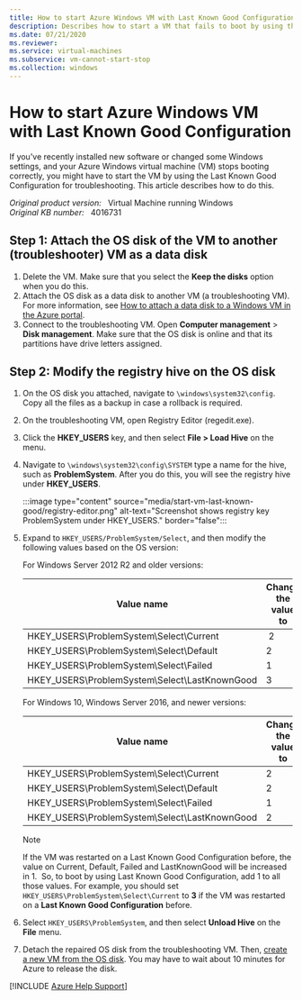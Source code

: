 ```yaml
---
title: How to start Azure Windows VM with Last Known Good Configuration
description: Describes how to start a VM that fails to boot by using the Last Known Good Configuration feature.
ms.date: 07/21/2020
ms.reviewer: 
ms.service: virtual-machines
ms.subservice: vm-cannot-start-stop
ms.collection: windows
---
```

# How to start Azure Windows VM with Last Known Good Configuration

If you've recently installed new software or changed some Windows settings, and your Azure Windows virtual machine (VM) stops booting correctly, you might have to start the VM by using the Last Known Good Configuration for troubleshooting. This article describes how to do this.

_Original product version:_ &nbsp; Virtual Machine running Windows  
_Original KB number:_ &nbsp; 4016731

## Step 1: Attach the OS disk of the VM to another (troubleshooter) VM as a data disk

1. Delete the VM. Make sure that you select the **Keep the disks** option when you do this.
2. Attach the OS disk as a data disk to another VM (a troubleshooting VM). For more information, see [How to attach a data disk to a Windows VM in the Azure portal](/azure/virtual-machines/windows/attach-managed-disk-portal).
3. Connect to the troubleshooting VM. Open **Computer management** > **Disk management**. Make sure that the OS disk is online and that its partitions have drive letters assigned.

## Step 2: Modify the registry hive on the OS disk

1. On the OS disk you attached, navigate to `\windows\system32\config`. Copy all the files as a backup in case a rollback is required.
2. On the troubleshooting VM, open Registry Editor (regedit.exe).
3. Click the **HKEY_USERS** key, and then select **File > Load Hive** on the menu.
4. Navigate to `\windows\system32\config\SYSTEM` type a name for the hive, such as **ProblemSystem**. After you do this, you will see the registry hive under **HKEY_USERS**.

    :::image type="content" source="media/start-vm-last-known-good/registry-editor.png" alt-text="Screenshot shows registry key ProblemSystem under HKEY_USERS." border="false":::

5. Expand to `HKEY_USERS/ProblemSystem/Select`, and then modify the following values based on the OS version:

    For Windows Server 2012 R2 and older versions:

    | Value name| Change the value to |
    |---|---|
    | HKEY_USERS\ProblemSystem\Select\Current|  2 |
    | HKEY_USERS\ProblemSystem\Select\Default| 2 |
    | HKEY_USERS\ProblemSystem\Select\Failed| 1 |
    |HKEY_USERS\ProblemSystem\Select\LastKnownGood|3|

    For Windows 10, Windows Server 2016, and newer versions:

    | Value name| Change the value to |
    |---|---|
    | HKEY_USERS\ProblemSystem\Select\Current| 2 |
    | HKEY_USERS\ProblemSystem\Select\Default| 2 |
    | HKEY_USERS\ProblemSystem\Select\Failed| 1 |
    |HKEY_USERS\ProblemSystem\Select\LastKnownGood|2|

    > [!NOTE]
    > If the VM was restarted on a Last Known Good Configuration before, the value on Current, Default, Failed and LastKnownGood will be increased in 1.  So, to boot by using Last Known Good Configuration, add 1 to all those values. For example, you should set `HKEY_USERS\ProblemSystem\Select\Current` to **3** if the VM was restarted on a **Last Known Good Configuration** before.
6. Select `HKEY_USERS\ProblemSystem`, and then select **Unload Hive** on the **File** menu.
7. Detach the repaired OS disk from the troubleshooting VM. Then, [create a new VM from the OS disk](/azure/virtual-machines/windows/create-vm-specialized-portal). You may have to wait about 10 minutes for Azure to release the disk.

[!INCLUDE [Azure Help Support](../../../includes/azure-help-support.md)]
